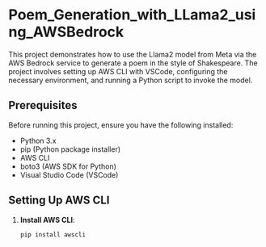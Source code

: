 # Poem_Generation_with_LLama2_using_AWSBedrock

This project demonstrates how to use the Llama2 model from Meta via the AWS Bedrock service to generate a poem in the style of Shakespeare. The project involves setting up AWS CLI with VSCode, configuring the necessary environment, and running a Python script to invoke the model.

## Prerequisites

Before running this project, ensure you have the following installed:
- Python 3.x
- pip (Python package installer)
- AWS CLI
- boto3 (AWS SDK for Python)
- Visual Studio Code (VSCode)

## Setting Up AWS CLI

1. **Install AWS CLI**:
   ```bash
   pip install awscli
